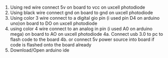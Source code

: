 1. Using red wire connect 5v on board to vcc on uxcell photodiode
2. Using black wire connect gnd on board to gnd on uxcell photodiode
3. Using color 3 wire connect to a digital gio pin (i used pin D4 on arduino uno)on board to DO on uxcell photodiode
4. using color 4 wire connect to an analog in pin (i used  A0 on arduino mega) on board to AO on uxcell photodiode
4a. Connect usb 3.0 to pc to flash code to the board
4b. or connect 5v power source into board if code is flashed onto the board already
5. Download/Open arduino ide